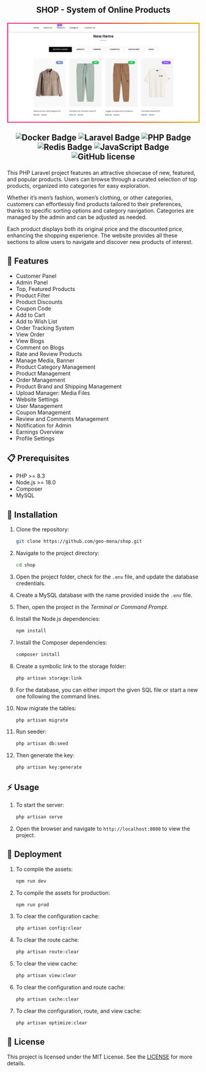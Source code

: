 <div align="center">
  <!-- <a href="https://slug.vercel.app">
    <img
      src="/public/images/banner.png"
      alt="Slug Logo"
    />
  </a> -->
  <p>
    <h2>
      SHOP - System of Online Products
    </b>
  </p>

<!-- <a href="https://slug.vercel.app/dashboard">Dashboard</a>
<span>&nbsp;&nbsp;❖&nbsp;&nbsp;</span>
<a href="#-roadmap">Roadmap</a>
<span>&nbsp;&nbsp;❖&nbsp;&nbsp;</span>
<a href="#-getting-started">Contribute</a>
<span>&nbsp;&nbsp;❖&nbsp;&nbsp;</span>
<a href="https://github.com/pheralb/slug/issues/new/choose">Create issue</a>
<span>&nbsp;&nbsp;❖&nbsp;&nbsp;</span>
<a href="https://twitter.com/pheralb_">X/Twitter</a> -->

<div align="center">
    <img src="public/images/frame.png">
    </a>
    <p></p>
</div>

![Docker Badge](https://shields.io/badge/-Docker-2496ED?style=flat&logo=docker)
![Laravel Badge](https://img.shields.io/badge/Laravel-2e2e2e?logo=laravel)
![PHP Badge](https://shields.io/badge/-PHP-3776AB?style=flat&logo=php)
![Redis Badge](https://shields.io/badge/-Redis-DC382D?style=flat&logo=redis)
![JavaScript Badge](https://shields.io/badge/-JavaScript-F7DF1E?style=flat&logo=javascript)
![GitHub license](https://img.shields.io/github/license/geo-mena/shop)

</div>

This PHP Laravel project features an attractive showcase of new, featured, and popular products. Users can browse through a curated selection of top products, organized into categories for easy exploration.

Whether it’s men’s fashion, women’s clothing, or other categories, customers can effortlessly find products tailored to their preferences, thanks to specific sorting options and category navigation. Categories are managed by the admin and can be adjusted as needed.

Each product displays both its original price and the discounted price, enhancing the shopping experience. The website provides all these sections to allow users to navigate and discover new products of interest.

## 🎉 Features

-   Customer Panel
-   Admin Panel
-   Top, Featured Products
-   Product Filter
-   Product Discounts
-   Coupon Code
-   Add to Cart
-   Add to Wish List
-   Order Tracking System
-   View Order
-   View Blogs
-   Comment on Blogs
-   Rate and Review Products
-   Manage Media, Banner
-   Product Category Management
-   Product Management
-   Order Management
-   Product Brand and Shipping Management
-   Upload Manager: Media Files
-   Website Settings
-   User Management
-   Coupon Management
-   Review and Comments Management
-   Notification for Admin
-   Earnings Overview
-   Profile Settings

## 📋 Prerequisites

-   PHP >= 8.3
-   Node.js >= 18.0
-   Composer
-   MySQL

## 🌱 Installation

1. Clone the repository:

    ```bash
    git clone https://github.com/geo-mena/shop.git
    ```

2. Navigate to the project directory:

    ```bash
    cd shop
    ```

3. Open the project folder, check for the `.env` file, and update the database credentials.
4. Create a MySQL database with the name provided inside the `.env` file.
5. Then, open the project in the *Terminal or Command Prompt.*
6. Install the Node.js dependencies:
    ```bash
    npm install
    ```
7. Install the Composer dependencies:
    ```bash
    composer install
    ```
8. Create a symbolic link to the storage folder:
    ```bash
    php artisan storage:link
    ```
9. For the database, you can either import the given SQL file or start a new one following the command lines.
10. Now migrate the tables:
    ```bash
    php artisan migrate
    ```
11. Run seeder:
    ```bash
    php artisan db:seed
    ```
12. Then generate the key:
    ```bash
    php artisan key:generate
    ```

## ⚡️ Usage

1.  To start the server:
    ```bash
    php artisan serve
    ```
2.  Open the browser and navigate to `http://localhost:8000` to view the project.

## 🚀 Deployment

1.  To compile the assets:
    ```bash
    npm run dev
    ```
2.  To compile the assets for production:
    ```bash
    npm run prod
    ```
3.  To clear the configuration cache:
    ```bash
    php artisan config:clear
    ```
4.  To clear the route cache:
    ```bash
    php artisan route:clear
    ```
5.  To clear the view cache:
    ```bash
    php artisan view:clear
    ```
6.  To clear the configuration and route cache:
    ```bash
    php artisan cache:clear
    ```
7.  To clear the configuration, route, and view cache:
    ```bash
    php artisan optimize:clear
    ```
    
## 📜 License

This project is licensed under the MIT License. See the [LICENSE](LICENSE) for more details.
